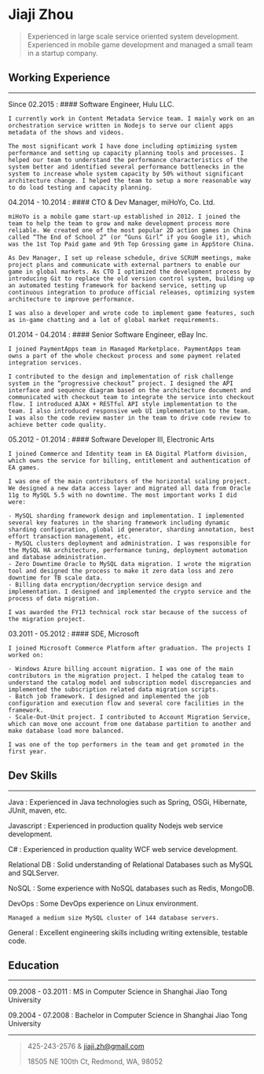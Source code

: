 # Jiaji Zhou

> Experienced in large scale service oriented system development.
> Experienced in mobile game development and managed a small team in a startup company.

## Working Experience

----

Since 02.2015
:   #### Software Engineer, Hulu LLC.

    I currently work in Content Metadata Service team. I mainly work on an orchestration service written in Nodejs to serve our client apps metadata of the shows and videos.

    The most significant work I have done including optimizing system performance and setting up capacity planning tools and processes. I helped our team to understand the performance characteristics of the system better and identified several performance bottlenecks in the system to increase whole system capacity by 50% without significant architecture change. I helped the team to setup a more reasonable way to do load testing and capacity planning.

04.2014 - 10.2014
:   #### CTO & Dev Manager, miHoYo, Co. Ltd.

    miHoYo is a mobile game start-up established in 2012. I joined the team to help the team to grow and make development process more reliable. We created one of the most popular 2D action games in China called “The End of School 2” (or “Guns Girl” if you Google it), which was the 1st Top Paid game and 9th Top Grossing game in AppStore China. 

    As Dev Manager, I set up release schedule, drive SCRUM meetings, make project plans and communicate with external partners to enable our game in global markets. As CTO I optimized the development process by introducing Git to replace the old version control system, building up an automated testing framework for backend service, setting up continuous integration to produce official releases, optimizing system architecture to improve performance.

    I was also a developer and wrote code to implement game features, such as in-game chatting and a lot of global market requirements.

01.2014 - 04.2014
:   #### Senior Software Engineer, eBay Inc.

    I joined PaymentApps team in Managed Marketplace. PaymentApps team owns a part of the whole checkout process and some payment related integration services.
    
    I contributed to the design and implementation of risk challenge system in the “progressive checkout” project. I designed the API interface and sequence diagram based on the architecture document and communicated with checkout team to integrate the service into checkout flow. I introduced AJAX + RESTful API style implementation to the team. I also introduced responsive web UI implementation to the team. I was also the code review master in the team to drive code review to achieve better code quality.

05.2012 - 01.2014
:   #### Software Developer III, Electronic Arts

    I joined Commerce and Identity team in EA Digital Platform division, which owns the service for billing, entitlement and authentication of EA games.

    I was one of the main contributors of the horizontal scaling project. We designed a new data access layer and migrated all data from Oracle 11g to MySQL 5.5 with no downtime. The most important works I did were:

    - MySQL sharding framework design and implementation. I implemented several key features in the sharing framework including dynamic sharding configuration, global id generator, sharding annotation, best effort transaction management, etc.
    - MySQL clusters deployment and administration. I was responsible for the MySQL HA architecture, performance tuning, deployment automation and database administration.
    - Zero Downtime Oracle to MySQL data migration. I wrote the migration tool and designed the process to make it zero data loss and zero downtime for TB scale data.
    - Billing data encryption/decryption service design and implementation. I designed and implemented the crypto service and the process of data migration.

    I was awarded the FY13 technical rock star because of the success of the migration project.

03.2011 - 05.2012
:   #### SDE, Microsoft

    I joined Microsoft Commerce Platform after graduation. The projects I worked on:

    - Windows Azure billing account migration. I was one of the main contributors in the migration project. I helped the catalog team to understand the catalog model and subscription model discrepancies and implemented the subscription related data migration scripts.
    - Batch job framework. I designed and implemented the job configuration and execution flow and several core facilities in the framework.
    - Scale-Out-Unit project. I contributed to Account Migration Service, which can move one account from one database partition to another and make database load more balanced.

    I was one of the top performers in the team and get promoted in the first year.

## Dev Skills

----

Java
:   Experienced in Java technologies such as Spring, OSGi, Hibernate, JUnit, maven, etc.

Javascript
:   Experienced in production quality Nodejs web service development.

C#
:   Experienced in production quality WCF web service development.

Relational DB
:   Solid understanding of Relational Databases such as MySQL and SQLServer.

NoSQL
:   Some experience with NoSQL databases such as Redis, MongoDB.

DevOps
:   Some DevOps experience on Linux environment.

    Managed a medium size MySQL cluster of 144 database servers.

General
:   Excellent engineering skills including writing extensible, testable code.

## Education

----

09.2008 - 03.2011
:   MS in Computer Science in Shanghai Jiao Tong University

09.2004 - 07.2008
:   Bachelor in Computer Science in Shanghai Jiao Tong University

----

> 425-243-2576 & jiaji.zh@gmail.com
> 
> 18505 NE 100th Ct, Redmond, WA, 98052



